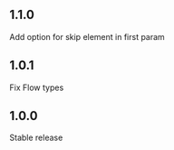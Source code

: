 ## 1.1.0
Add option for skip element in first param

## 1.0.1
Fix Flow types

## 1.0.0
Stable release
